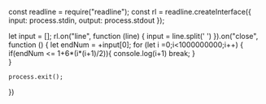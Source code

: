 const readline = require("readline");
const rl = readline.createInterface({
    input: process.stdin,
    output: process.stdout
});

let input = [];
rl.on("line", function (line) {
    input = line.split(' ')
}).on("close", function () {
    let endNum = +input[0];
    for (let i =0;i<1000000000;i++) {
       if(endNum <= 1+6*(i*(i+1)/2)){
            console.log(i+1)
            break;
        }   
}
    
    process.exit();
})
